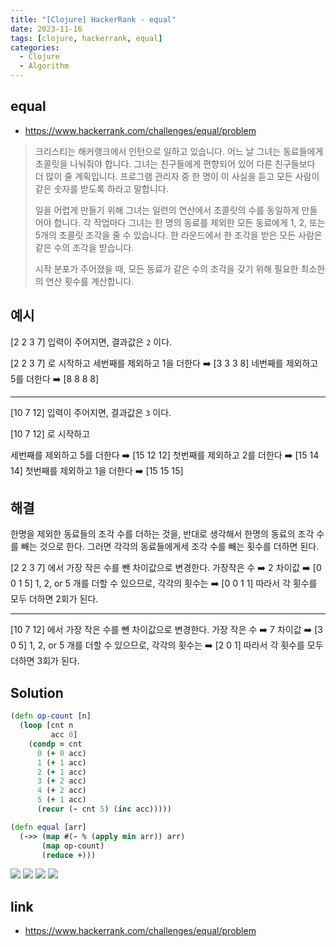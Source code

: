 ```yaml
---
title: "[Clojure] HackerRank - equal"
date: 2023-11-16
tags: [clojure, hackerrank, equal]
categories:
  - Clojure
  - Algorithm 
---
```



## equal 

- https://www.hackerrank.com/challenges/equal/problem

> 크리스티는 해커랭크에서 인턴으로 일하고 있습니다. 
> 어느 날 그녀는 동료들에게 초콜릿을 나눠줘야 합니다. 
> 그녀는 친구들에게 편향되어 있어 다른 친구들보다 더 많이 줄 계획입니다. 
> 프로그램 관리자 중 한 명이 이 사실을 듣고 모든 사람이 같은 숫자를 받도록 하라고 말합니다.
>
> 일을 어렵게 만들기 위해 그녀는 일련의 연산에서 초콜릿의 수를 동일하게 만들어야 합니다. 
> 각 작업마다 그녀는 한 명의 동료를 제외한 모든 동료에게 1, 2, 또는 5개의 초콜릿 조각을 줄 수 있습니다. 
> 한 라운드에서 한 조각을 받은 모든 사람은 같은 수의 조각을 받습니다.
>
> 시작 분포가 주어졌을 때, 모든 동료가 같은 수의 조각을 갖기 위해 필요한 최소한의 연산 횟수를 계산합니다.

## 예시

[2 2 3 7] 입력이 주어지면, 결과값은 `2` 이다. 

[2 2 3 7] 로 시작하고
세번째를 제외하고 1을 더한다 ➡️ [3 3 3 8]
네번째를 제외하고 5를 더한다 ➡️ [8 8 8 8]

---

[10 7 12] 입력이 주어지면, 결과값은 `3` 이다. 

[10 7 12] 로 시작하고

세번째를 제외하고 5를 더한다 ➡️ [15 12 12]
첫번째를 제외하고 2를 더한다 ➡️ [15 14 14]
첫번째를 제외하고 1을 더한다 ➡️ [15 15 15]

## 해결

한명을 제외한 동료들의 조각 수를 더하는 것을, 반대로 생각해서 한명의 동료의 조각 수를 빼는 것으로 한다. 
그러면 각각의 동료들에게세 조각 수를 빼는 횟수를 더하면 된다. 

[2 2 3 7] 에서 가장 작은 수를 뺀 차이값으로 변경한다. 
가장작은 수 ➡️ 2
차이값 ➡️ [0 0 1 5]
1, 2, or 5 개를 더할 수 있으므로, 각각의 횟수는 ➡️ [0 0 1 1] 
따라서 각 횟수를 모두 더하면 2회가 된다.

---

[10 7 12] 에서 가장 작은 수를 뺀 차이값으로 변경한다. 
가장 작은 수 ➡️ 7
차이값 ➡️ [3 0 5]
1, 2, or 5 개를 더할 수 있으므로, 각각의 횟수는 ➡️ [2 0 1] 
따라서 각 횟수를 모두 더하면 3회가 된다.

## Solution 

```clojure
(defn op-count [n]
  (loop [cnt n
         acc 0]
    (condp = cnt
      0 (+ 0 acc)
      1 (+ 1 acc)
      2 (+ 1 acc)
      3 (+ 2 acc)
      4 (+ 2 acc)
      5 (+ 1 acc)
      (recur (- cnt 5) (inc acc)))))

(defn equal [arr]
  (->> (map #(- % (apply min arr)) arr)
       (map op-count)
       (reduce +)))
```

![](https://i.imgur.com/EjfpsbS.png)
![](https://i.imgur.com/IyRqEDV.png)
![](https://i.imgur.com/QPnnVrf.png)
![](https://i.imgur.com/qaU9JSY.png)




## link

- https://www.hackerrank.com/challenges/equal/problem
